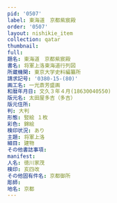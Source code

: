 ```yaml
---
pid: '0507'
label: 東海道　京都紫宸殿
order: '0507'
layout: nishikie_item
collection: qatar
thumbnail: 
full: 
題名: 東海道　京都紫宸殿
書名: 将軍上洛東海道行列図
所蔵機関: 東京大学史料編纂所
請求記号: '0380-15-(80)'
画工名: 一光斎芳盛画
和暦年月日: 文久３年４月(18630040550)
版元名: 太田屋多吉（多吉）
版元住所: 
判: 大判
形態: 竪絵 １枚
彩色: 錦絵
検印状況: あり
主題: 将軍上洛
細目: 建物
その他書誌事項: 
manifest: 
人名: 徳川家茂
検印: 亥四改
その他固有件名: 京都御所
彫師: 
地名: 京都
---
```

